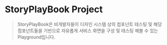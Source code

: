 # StoryPlayBook Project

> StoryPlayBook은 비개발자들이 디자인 시스템 상의 컴포넌트 테스팅 및 해당 컴포넌트들을 기반으로 자유롭게 서비스 화면을 구성 및 테스팅 해볼 수 있는 Playground입니다.
